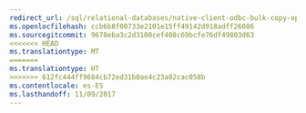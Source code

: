 ```yaml
---
redirect_url: /sql/relational-databases/native-client-odbc-bulk-copy-operations/performing-bulk-copy-operations-odbc
ms.openlocfilehash: ccb6b8f00733e2101e15ff49142d918adff26086
ms.sourcegitcommit: 9678eba3c2d3100cef408c69bcfe76df49803d63
<<<<<<< HEAD
ms.translationtype: MT
=======
ms.translationtype: HT
>>>>>>> 612fc444ff9684cb72ed31b0ae4c23a82cac058b
ms.contentlocale: es-ES
ms.lasthandoff: 11/09/2017
---
```

